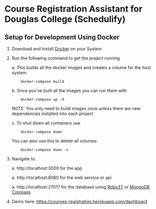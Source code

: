 # Course Registration Assistant for Douglas College (Schedulify)

## Setup for Development Using Docker

1.  Download and Install [Docker](https://www.docker.com/get-started) on your System

2. Run the following command to get the project running

    a. This builds all the docker images and creates a volume for the host system
   
    ```
        docker-compose build
    ```


    b.  Once you've built all the images you can run them with
    ```
        docker-compose up -d
    ```

    NOTE: You only need to build images once unless there are new dependencies installed into each project

    c. To shut down all containers use
    ```
        docker-compose down
    ```
    
    You can also use this to delete all volumes
    ```
        docker-compose down -v
    ```



3.  Navigate to:

    a. http://localhost:3000 for the app

    a. http://localhost:8080 for the web service or api

    a. http://localhost:27017 for the database using [Robo3T](https://robomongo.org/) or [MongoDB Compass](https://www.mongodb.com/products/compass)

4. Demo here: https://courses-registration.herokuapp.com/dashboard

